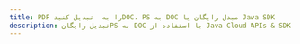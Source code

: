 ---title: PDF را به  تبدیل کنیدDOC، PS به DOC مبدل رایگان یا Java SDKdescription: تبدیل رایگانPS به DOC با استفاده از Java Cloud APIs & SDK همچنین اسناد PDF را در Cloud ایجاد، ویرایش و رندر کنید.---